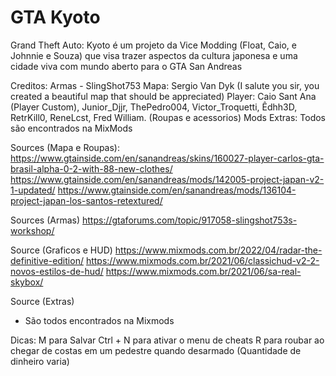 # GTA Kyoto
Grand Theft Auto: Kyoto é um projeto da Vice Modding (Float, Caio, e Johnnie e Souza) que visa trazer aspectos da cultura japonesa e uma cidade viva com mundo aberto para o GTA San Andreas 



Creditos:
Armas - SlingShot753
Mapa: Sergio Van Dyk (I salute you sir, you created a beautiful map that should be appreciated)
Player: Caio Sant Ana (Player Custom), Junior_Djjr, ThePedro004, Victor_Troquetti, Êdhh3D, RetrKill0, ReneLcst, Fred William. (Roupas e acessorios)
Mods Extras: Todos são encontrados na MixMods

Sources (Mapa e Roupas):
https://www.gtainside.com/en/sanandreas/skins/160027-player-carlos-gta-brasil-alpha-0-2-with-88-new-clothes/
https://www.gtainside.com/en/sanandreas/mods/142005-project-japan-v2-1-updated/
https://www.gtainside.com/en/sanandreas/mods/136104-project-japan-los-santos-retextured/

Sources (Armas)
https://gtaforums.com/topic/917058-slingshot753s-workshop/

Source (Graficos e HUD)
https://www.mixmods.com.br/2022/04/radar-the-definitive-edition/
https://www.mixmods.com.br/2021/06/classichud-v2-2-novos-estilos-de-hud/
https://www.mixmods.com.br/2021/06/sa-real-skybox/

Source (Extras)
- São todos encontrados na Mixmods

Dicas:
M para Salvar
Ctrl + N para ativar o menu de cheats
R para roubar ao chegar de costas em um pedestre quando desarmado (Quantidade de dinheiro varia)
